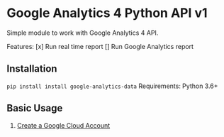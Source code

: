 # Google Analytics 4 Python API v1

Simple module to work with Google Analytics 4 API.

Features:
[x] Run real time report
[] Run Google Analytics report

## Installation

`pip install install google-analytics-data`
Requirements: Python 3.6+

## Basic Usage
1. [Create a Google Cloud Account](console.cloud.google.com/)
